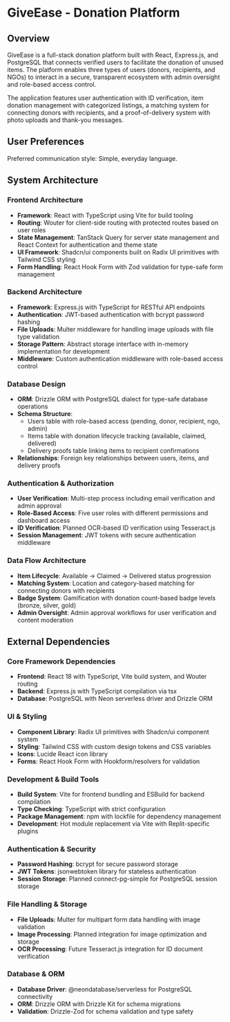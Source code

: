 # GiveEase - Donation Platform

## Overview

GiveEase is a full-stack donation platform built with React, Express.js, and PostgreSQL that connects verified users to facilitate the donation of unused items. The platform enables three types of users (donors, recipients, and NGOs) to interact in a secure, transparent ecosystem with admin oversight and role-based access control.

The application features user authentication with ID verification, item donation management with categorized listings, a matching system for connecting donors with recipients, and a proof-of-delivery system with photo uploads and thank-you messages.

## User Preferences

Preferred communication style: Simple, everyday language.

## System Architecture

### Frontend Architecture
- **Framework**: React with TypeScript using Vite for build tooling
- **Routing**: Wouter for client-side routing with protected routes based on user roles
- **State Management**: TanStack Query for server state management and React Context for authentication and theme state
- **UI Framework**: Shadcn/ui components built on Radix UI primitives with Tailwind CSS styling
- **Form Handling**: React Hook Form with Zod validation for type-safe form management

### Backend Architecture
- **Framework**: Express.js with TypeScript for RESTful API endpoints
- **Authentication**: JWT-based authentication with bcrypt password hashing
- **File Uploads**: Multer middleware for handling image uploads with file type validation
- **Storage Pattern**: Abstract storage interface with in-memory implementation for development
- **Middleware**: Custom authentication middleware with role-based access control

### Database Design
- **ORM**: Drizzle ORM with PostgreSQL dialect for type-safe database operations
- **Schema Structure**: 
  - Users table with role-based access (pending, donor, recipient, ngo, admin)
  - Items table with donation lifecycle tracking (available, claimed, delivered)
  - Delivery proofs table linking items to recipient confirmations
- **Relationships**: Foreign key relationships between users, items, and delivery proofs

### Authentication & Authorization
- **User Verification**: Multi-step process including email verification and admin approval
- **Role-Based Access**: Five user roles with different permissions and dashboard access
- **ID Verification**: Planned OCR-based ID verification using Tesseract.js
- **Session Management**: JWT tokens with secure authentication middleware

### Data Flow Architecture
- **Item Lifecycle**: Available → Claimed → Delivered status progression
- **Matching System**: Location and category-based matching for connecting donors with recipients
- **Badge System**: Gamification with donation count-based badge levels (bronze, silver, gold)
- **Admin Oversight**: Admin approval workflows for user verification and content moderation

## External Dependencies

### Core Framework Dependencies
- **Frontend**: React 18 with TypeScript, Vite build system, and Wouter routing
- **Backend**: Express.js with TypeScript compilation via tsx
- **Database**: PostgreSQL with Neon serverless driver and Drizzle ORM

### UI & Styling
- **Component Library**: Radix UI primitives with Shadcn/ui component system
- **Styling**: Tailwind CSS with custom design tokens and CSS variables
- **Icons**: Lucide React icon library
- **Forms**: React Hook Form with Hookform/resolvers for validation

### Development & Build Tools
- **Build System**: Vite for frontend bundling and ESBuild for backend compilation
- **Type Checking**: TypeScript with strict configuration
- **Package Management**: npm with lockfile for dependency management
- **Development**: Hot module replacement via Vite with Replit-specific plugins

### Authentication & Security
- **Password Hashing**: bcrypt for secure password storage
- **JWT Tokens**: jsonwebtoken library for stateless authentication
- **Session Storage**: Planned connect-pg-simple for PostgreSQL session storage

### File Handling & Storage
- **File Uploads**: Multer for multipart form data handling with image validation
- **Image Processing**: Planned integration for image optimization and storage
- **OCR Processing**: Future Tesseract.js integration for ID document verification

### Database & ORM
- **Database Driver**: @neondatabase/serverless for PostgreSQL connectivity
- **ORM**: Drizzle ORM with Drizzle Kit for schema migrations
- **Validation**: Drizzle-Zod for schema validation and type safety